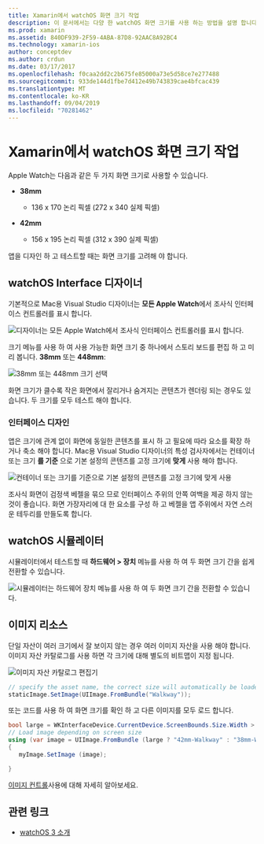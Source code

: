 ```yaml
---
title: Xamarin에서 watchOS 화면 크기 작업
description: 이 문서에서는 다양 한 watchOS 화면 크기를 사용 하는 방법을 설명 합니다. WatchOS 인터페이스 디자이너, watchOS 시뮬레이터 및 이미지 리소스에 대해 설명 합니다.
ms.prod: xamarin
ms.assetid: 840DF939-2F59-4ABA-87D8-92AAC8A92BC4
ms.technology: xamarin-ios
author: conceptdev
ms.author: crdun
ms.date: 03/17/2017
ms.openlocfilehash: f0caa2dd2c2b675fe85000a73e5d58ce7e277488
ms.sourcegitcommit: 933de144d1fbe7d412e49b743839cae4bfcac439
ms.translationtype: MT
ms.contentlocale: ko-KR
ms.lasthandoff: 09/04/2019
ms.locfileid: "70281462"
---
```

# <a name="working-with-watchos-screen-sizes-in-xamarin"></a>Xamarin에서 watchOS 화면 크기 작업

Apple Watch는 다음과 같은 두 가지 화면 크기로 사용할 수 있습니다.

- **38mm**
  - 136 x 170 논리 픽셀 (272 x 340 실제 픽셀)

- **42mm**
  - 156 x 195 논리 픽셀 (312 x 390 실제 픽셀)

앱을 디자인 하 고 테스트할 때는 화면 크기를 고려해 야 합니다.

## <a name="watchos-interface-designer"></a>watchOS Interface 디자이너

기본적으로 Mac용 Visual Studio 디자이너는 **모든 Apple Watch**에서 조사식 인터페이스 컨트롤러를 표시 합니다.

![](screen-sizes-images/screen-any-sml.png "디자이너는 모든 Apple Watch에서 조사식 인터페이스 컨트롤러를 표시 합니다.")

크기 메뉴를 사용 하 여 사용 가능한 화면 크기 중 하나에서 스토리 보드를 편집 하 고 미리 봅니다. **38mm** 또는 **448mm**:

![](screen-sizes-images/screen-menu-sml.png "38mm 또는 448mm 크기 선택")

화면 크기가 클수록 작은 화면에서 잘리거나 숨겨지는 콘텐츠가 렌더링 되는 경우도 있습니다.
두 크기를 모두 테스트 해야 합니다.


### <a name="interface-design"></a>인터페이스 디자인

앱은 크기에 관계 없이 화면에 동일한 콘텐츠를 표시 하 고 필요에 따라 요소를 확장 하거나 축소 해야 합니다. Mac용 Visual Studio 디자이너의 특성 검사자에서는 컨테이너 또는 크기 **를 기준** 으로 기본 설정의 콘텐츠를 고정 크기에 **맞게** 사용 해야 합니다.

![](screen-sizes-images/sizeattributepanel-sml.png "컨테이너 또는 크기를 기준으로 기본 설정의 콘텐츠를 고정 크기에 맞게 사용")

조사식 화면이 검정색 베젤을 묶으 므로 인터페이스 주위의 안쪽 여백을 제공 하지 않는 것이 좋습니다. 화면 가장자리에 대 한 요소를 구성 하 고 베젤을 앱 주위에서 자연 스러운 테두리를 만들도록 합니다.


## <a name="watchos-simulator"></a>watchOS 시뮬레이터

시뮬레이터에서 테스트할 때 **하드웨어 > 장치** 메뉴를 사용 하 여 두 화면 크기 간을 쉽게 전환할 수 있습니다.

![](screen-sizes-images/simulator.png "시뮬레이터는 하드웨어 장치 메뉴를 사용 하 여 두 화면 크기 간을 전환할 수 있습니다.")


## <a name="image-resources"></a>이미지 리소스

단일 자산이 여러 크기에서 잘 보이지 않는 경우 여러 이미지 자산을 사용 해야 합니다. 이미지 자산 카탈로그를 사용 하면 각 크기에 대해 별도의 비트맵이 지정 됩니다.

![](screen-sizes-images/images-xcassets.png "이미지 자산 카탈로그 편집기")

```csharp
// specify the asset name, the correct size will automatically be loaded
staticImage.SetImage(UIImage.FromBundle("Walkway"));
```

또는 코드를 사용 하 여 화면 크기를 확인 하 고 다른 이미지를 모두 로드 합니다.

```csharp
bool large = WKInterfaceDevice.CurrentDevice.ScreenBounds.Size.Width > 136.0;
// Load image depending on screen size
using (var image = UIImage.FromBundle (large ? "42mm-Walkway" : "38mm-Walkway"))
{
   myImage.SetImage (image);

}
```

[이미지 컨트롤](~/ios/watchos/user-interface/image.md)사용에 대해 자세히 알아보세요.



## <a name="related-links"></a>관련 링크

- [watchOS 3 소개](~/ios/watchos/platform/introduction-to-watchos3/index.md)
